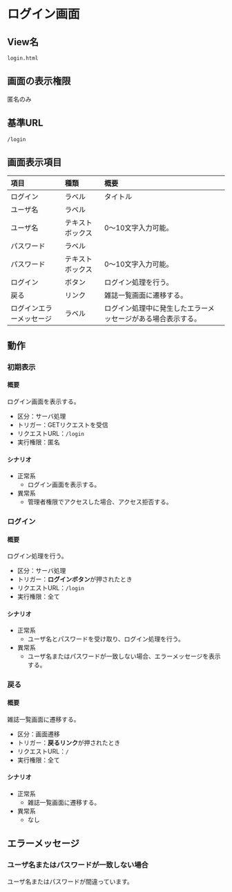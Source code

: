# ログイン画面

## View名
`login.html`

## 画面の表示権限
匿名のみ

## 基準URL
`/login`

## 画面表示項目
|項目|種類|概要|
|:--|:--|:--|
|ログイン|ラベル|タイトル|
|ユーザ名|ラベル||
|ユーザ名|テキストボックス|0～10文字入力可能。|
|パスワード|ラベル||
|パスワード|テキストボックス|0～10文字入力可能。|
|ログイン|ボタン|ログイン処理を行う。|
|戻る|リンク|雑誌一覧画面に遷移する。|
|ログインエラーメッセージ|ラベル|ログイン処理中に発生したエラーメッセージがある場合表示する。|

## 動作

### 初期表示

#### 概要
ログイン画面を表示する。
- 区分：サーバ処理
- トリガー：GETリクエストを受信
- リクエストURL：`/login`
- 実行権限：匿名

#### シナリオ
- 正常系
    - ログイン画面を表示する。
- 異常系
    - 管理者権限でアクセスした場合、アクセス拒否する。

### ログイン

#### 概要
ログイン処理を行う。
- 区分：サーバ処理
- トリガー：**ログインボタン**が押されたとき
- リクエストURL：`/login`
- 実行権限：全て

#### シナリオ
- 正常系
    - ユーザ名とパスワードを受け取り、ログイン処理を行う。
- 異常系
    - ユーザ名またはパスワードが一致しない場合、エラーメッセージを表示する。

### 戻る

#### 概要
雑誌一覧画面に遷移する。
- 区分：画面遷移
- トリガー：**戻るリンク**が押されたとき
- リクエストURL：`/`
- 実行権限：全て

#### シナリオ
- 正常系
    - 雑誌一覧画面に遷移する。
- 異常系
    - なし

## エラーメッセージ
### ユーザ名またはパスワードが一致しない場合
ユーザ名またはパスワードが間違っています。


